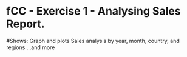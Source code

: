 # fCC - Exercise 1 - Analysing Sales Report.

#Shows:
Graph and plots
Sales analysis by year, month, country, and regions
...and more
